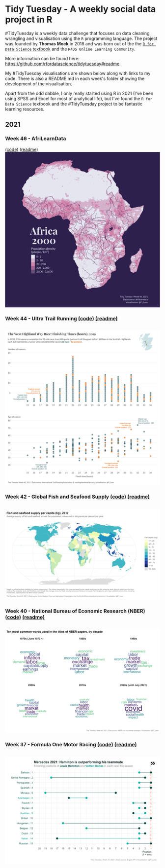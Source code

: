 # Tidy Tuesday - A weekly social data project in R

\#TidyTuesday is a weekly data challenge that focuses on data cleaning, wrangling and visualisation using the `R` programming language. The project was founded by **Thomas Mock** in 2018 and was born out of the the [`R for Data Science` textbook](https://r4ds.had.co.nz/) and the `R4DS Online Learning Community`.

More information can be found here: https://github.com/rfordatascience/tidytuesday#readme.

My #TidyTuesday visualisations are shown below along with links to my code. There is also a README.md in each week's folder showing the development of the visualisation.

Apart from the odd dabble, I only really started using R in 2021 (I've been using SPSS and Excel for most of analytical life), but I've found the `R for Data Science` textbook and the #TidyTuesday project to be fantastic learning resources.

## 2021

### Week 46 - AfriLearnData 
[(code)](https://github.com/fi-lees/tidy_tuesday/blob/master/TT_2021_W46_Afrilearndata/TT_2021_W46_Afrilearndata.R) [(readme)](https://github.com/fi-lees/tidy_tuesday/blob/master/TT_2021_W46_Afrilearndata/README.md)
![/TT_2021_W46_Afrilearndata/africa_pop_density_animated.gif](TT_2021_W46_Afrilearndata/africa_pop_density_animated.gif)

### Week 44 - Ultra Trail Running [(code)](https://github.com/fi-lees/tidy_tuesday/blob/master/TT_2021_W44_Ultra_Trail_Running/TT_2021_W44_Ultra_Trail_Running.R) [(readme)](https://github.com/fi-lees/tidy_tuesday/blob/master/TT_2021_W44_Ultra_Trail_Running/README.md)
![/TT_2021_W44_Ultra_Trail_Running/whwr_2019_with_map.png](TT_2021_W44_Ultra_Trail_Running/whwr_2019_with_map.png)
------
### Week 42 - Global Fish and Seafood Supply [(code)](https://github.com/fi-lees/tidy_tuesday/blob/master/TT_2021_W42_Global_Seafood/TT_2021_W42_Global_Seafood.R) [(readme)](https://github.com/fi-lees/tidy_tuesday/blob/master/TT_2021_W42_Global_Seafood/README.md)
![/TT_2021_W42_Global_Seafood/fish_supply_world_map_2017.png](TT_2021_W42_Global_Seafood/fish_supply_world_map_2017.png)
------
### Week 40 - National Bureau of Economic Research (NBER) [(code)](https://github.com/fi-lees/tidy_tuesday/blob/master/TT_2021_W40_NBER/TT_2021_W40_NBER.R) [(readme)](https://github.com/fi-lees/tidy_tuesday/blob/master/TT_2021_W40_NBER/README.md)
![/TT_2021_W40_NBER/wordcloud.png](TT_2021_W40_NBER/wordcloud.png)
------
### Week 37 - Formula One Motor Racing [(code)](https://github.com/fi-lees/tidy_tuesday/blob/master/TT_2021_W37_Formula_1/TT_2021_W37_Formula_1.R) [(readme)](https://github.com/fi-lees/tidy_tuesday/blob/master/TT_2021_W37_Formula_1/README.md)
![/TT_2021_W37_Formula_1/Mercedes_2021.png](TT_2021_W37_Formula_1/Mercedes_2021.png)
------
